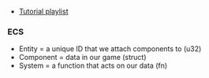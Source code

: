- [Tutorial playlist](https://www.youtube.com/watch?v=TQt-v_bFdao&list=PLVnntJRoP85JHGX7rGDu6LaF3fmDDbqyd)

### ECS
- Entity = a unique ID that we attach components to (u32)
- Component = data in our game (struct)
- System = a function that acts on our data (fn)
